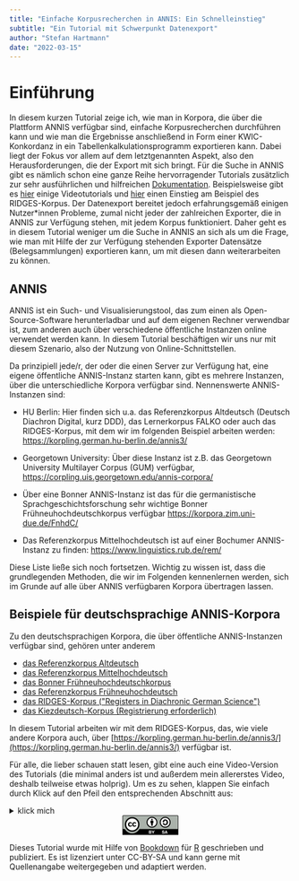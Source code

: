 ```yaml
---
title: "Einfache Korpusrecherchen in ANNIS: Ein Schnelleinstieg"
subtitle: "Ein Tutorial mit Schwerpunkt Datenexport"
author: "Stefan Hartmann"
date: "2022-03-15"
---
```





# Einführung

In diesem kurzen Tutorial zeige ich, wie man in Korpora, die über die Plattform ANNIS verfügbar sind, einfache Korpusrecherchen durchführen kann und wie man die Ergebnisse anschließend in Form einer KWIC-Konkordanz in ein Tabellenkalkulationsprogramm exportieren kann. Dabei liegt der Fokus vor allem auf dem letztgenannten Aspekt, also den Herausforderungen, die der Export mit sich bringt. Für die Suche in ANNIS gibt es nämlich schon eine ganze Reihe hervorragender Tutorials zusätzlich zur sehr ausführlichen und hilfreichen [Dokumentation](https://corpus-tools.org/annis/documentation.html). Beispielsweise gibt es [hier](https://www.linguistik.hu-berlin.de/de/institut/professuren/korpuslinguistik/corpus-tools/annis-tutorials) einige Videotutorials und [hier](https://corpus-tools.org/annis/resources/SE_HistorischeKorpora_ANNIS2015-05-06.pdf) einen Einstieg am Beispiel des RIDGES-Korpus. Der Datenexport bereitet jedoch erfahrungsgemäß einigen Nutzer\*innen Probleme, zumal nicht jeder der zahlreichen Exporter, die in ANNIS zur Verfügung stehen, mit jedem Korpus funktioniert. Daher geht es in diesem Tutorial weniger um die Suche in ANNIS an sich als um die Frage, wie man mit Hilfe der zur Verfügung stehenden Exporter Datensätze (Belegsammlungen) exportieren kann, um mit diesen dann weiterarbeiten zu können.

## ANNIS

ANNIS ist ein Such- und Visualisierungstool, das zum einen als Open-Source-Software herunterladbar und auf dem eigenen Rechner verwendbar ist, zum anderen auch über verschiedene öffentliche Instanzen online verwendet werden kann. In diesem Tutorial beschäftigen wir uns nur mit diesem Szenario, also der Nutzung von Online-Schnittstellen.

Da prinzipiell jede/r, der oder die einen Server zur Verfügung hat, eine eigene öffentliche ANNIS-Instanz starten kann, gibt es mehrere Instanzen, über die unterschiedliche Korpora verfügbar sind. Nennenswerte ANNIS-Instanzen sind:

- HU Berlin: Hier finden sich u.a. das Referenzkorpus Altdeutsch (Deutsch Diachron Digital, kurz DDD), das Lernerkorpus FALKO oder auch das RIDGES-Korpus, mit dem wir im folgenden Beispiel arbeiten werden: <https://korpling.german.hu-berlin.de/annis3/>

- Georgetown University: Über diese Instanz ist z.B. das Georgetown University Multilayer Corpus (GUM) verfügbar, https://corpling.uis.georgetown.edu/annis-corpora/

- Über eine Bonner ANNIS-Instanz ist das für die germanistische Sprachgeschichtsforschung sehr wichtige Bonner Frühneuhochdeutschkorpus verfügbar https://korpora.zim.uni-due.de/FnhdC/

- Das Referenzkorpus Mittelhochdeutsch ist auf einer Bochumer ANNIS-Instanz zu finden: https://www.linguistics.rub.de/rem/

Diese Liste ließe sich noch fortsetzen. Wichtig zu wissen ist, dass die grundlegenden Methoden, die wir im Folgenden kennenlernen werden, sich im Grunde auf alle über ANNIS verfügbaren Korpora übertragen lassen.

## Beispiele für deutschsprachige ANNIS-Korpora

Zu den deutschsprachigen Korpora, die über öffentliche ANNIS-Instanzen verfügbar sind, gehören unter anderem

- [das Referenzkorpus Altdeutsch](https://www.deutschdiachrondigital.de/)
- [das Referenzkorpus Mittelhochdeutsch](https://www.linguistics.rub.de/rem/)
- [das Bonner Frühneuhochdeutschkorpus](https://korpora.zim.uni-due.de/FnhdC/)
- [das Referenzkorpus Frühneuhochdeutsch](https://www.linguistics.rub.de/ref/)
- [das RIDGES-Korpus ("Registers in Diachronic German Science")](https://www.linguistik.hu-berlin.de/de/institut/professuren/korpuslinguistik/forschung/ridges-projekt/)
- [das Kiezdeutsch-Korpus (Registrierung erforderlich)](https://www.kiezdeutschkorpus.de/kidko-home-EN.html)

In diesem Tutorial arbeiten wir mit dem RIDGES-Korpus, das, wie viele andere Korpora auch, über [https://korpling.german.hu-berlin.de/annis3/](https://korpling.german.hu-berlin.de/annis3/) verfügbar ist.

Für alle, die lieber schauen statt lesen, gibt eine auch eine Video-Version des Tutorials (die minimal anders ist und außerdem mein allererstes Video, deshalb teilweise etwas holprig). Um es zu sehen, klappen Sie einfach durch Klick auf den Pfeil den entsprechenden Abschnitt aus:

<details>
<summary>klick mich</summary>

<iframe width="560" height="315" src="https://www.youtube-nocookie.com/embed/9pgjeFjj138" frameborder="0" allow="accelerometer; autoplay; encrypted-media; gyroscope; picture-in-picture" allowfullscreen></iframe>

</details>


<img src="docs/fig/by-sa.png" width="20%" height="20%" style="display: block; margin: auto;" />

Dieses Tutorial wurde mit Hilfe von <a href="https://bookdown.org/" target="_blank">Bookdown</a> für <a href="https://www.r-project.org/" target="_blank">R</a> geschrieben und publiziert. Es ist lizenziert unter CC-BY-SA und kann gerne mit Quellenangabe weitergegeben und adaptiert werden.
